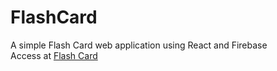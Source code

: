 # FlashCard
A simple Flash Card web application using React and Firebase <br/>
Access at [Flash Card](https://flashcard-59325.web.app/)
